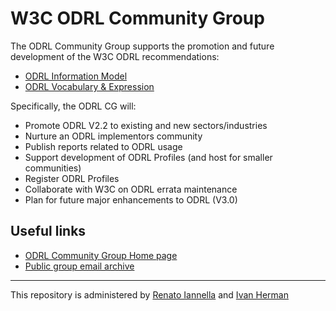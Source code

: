 # W3C ODRL Community Group

The ODRL Community Group supports the promotion and future development of the W3C ODRL recommendations:

* [ODRL Information Model](https://www.w3.org/TR/odrl-model/)
* [ODRL Vocabulary & Expression](https://www.w3.org/TR/odrl-vocab/)

Specifically, the ODRL CG will:
* Promote ODRL V2.2 to existing and new sectors/industries
* Nurture an ODRL implementors community
* Publish reports related to ODRL usage
* Support development of ODRL Profiles (and host for smaller communities)
* Register ODRL Profiles
* Collaborate with W3C on ODRL errata maintenance
* Plan for future major enhancements to ODRL (V3.0)

## Useful links
* [ODRL Community Group Home page](https://www.w3.org/community/odrl/)
* [Public group email archive](https://lists.w3.org/Archives/Public/public-odrl/)

---

This repository is administered by [Renato Iannella](mailto:renato.iannella@monegraph.com) and [Ivan Herman](mailto:ivan@w3.org)
